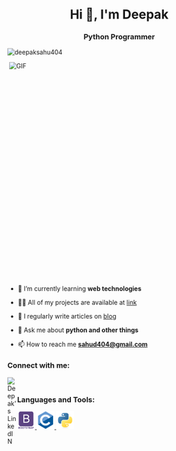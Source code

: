 <h1 align="center">Hi 👋, I'm Deepak</h1>
<h3 align="center">Python Programmer</h3>

<p align="left"> <img src="https://komarev.com/ghpvc/?username=deepaksahu404&label=Profile%20views&color=0e75b6&style=flat" alt="deepaksahu404" /> </p>

 <img align="right" alt="GIF" src="https://i.pinimg.com/originals/3a/dc/95/3adc9583542d0b65866ac2778242617d.gif" width="500" height="500" />

- 🌱 I’m currently learning **web technologies**

- 👨‍💻 All of my projects are available at [link](https://github.com/deepaksahu404?tab=repositories)

- 📝 I regularly write articles on [blog](blog)

- 💬 Ask me about **python and other things**

- 📫 How to reach me **sahud404@gmail.com**

<h3 align="left">Connect with me:</h3>
<p>
<a href="https://www.linkedin.com/in/deepak-sahu404/">
  <img align="left" alt="Deepak's LinkedIN" width="22px" src="https://raw.githubusercontent.com/peterthehan/peterthehan/master/assets/linkedin.svg" />
</a>
</p><br/>

<h3 align="left">Languages and Tools:</h3>
<p align="left"> <a href="https://getbootstrap.com" target="_blank"> <img src="https://raw.githubusercontent.com/devicons/devicon/master/icons/bootstrap/bootstrap-plain-wordmark.svg" alt="bootstrap" width="40" height="40"/> </a> <a href="https://www.cprogramming.com/" target="_blank"> <img src="https://raw.githubusercontent.com/devicons/devicon/master/icons/c/c-original.svg" alt="c" width="40" height="40"/> </a> <a href="https://www.python.org" target="_blank"> <img src="https://raw.githubusercontent.com/devicons/devicon/master/icons/python/python-original.svg" alt="python" width="40" height="40"/> </a> </p>


<!-- 
<p><img align="left" src="https://github-readme-stats.vercel.app/api/top-langs?username=deepaksahu404&show_icons=true&locale=en&layout=compact" alt="deepaksahu404" /></p>

<p>&nbsp;<img align="center" src="https://github-readme-stats.vercel.app/api?username=deepaksahu404&show_icons=true&locale=en" alt="deepaksahu404" /></p>

<p><img align="center" src="https://github-readme-streak-stats.herokuapp.com/?user=deepaksahu404&" alt="deepaksahu404" /></p> -->

